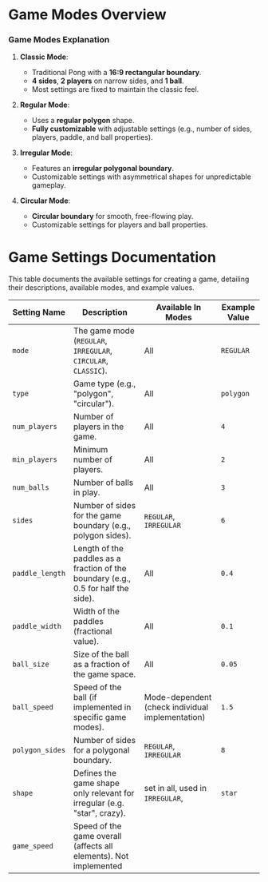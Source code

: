 # Game Modes Overview

### Game Modes Explanation

1. **Classic Mode**:  
   - Traditional Pong with a **16:9 rectangular boundary**.  
   - **4 sides**, **2 players** on narrow sides, and **1 ball**.  
   - Most settings are fixed to maintain the classic feel.

2. **Regular Mode**:  
   - Uses a **regular polygon** shape.  
   - **Fully customizable** with adjustable settings (e.g., number of sides, players, paddle, and ball properties).

3. **Irregular Mode**:  
   - Features an **irregular polygonal boundary**.  
   - Customizable settings with asymmetrical shapes for unpredictable gameplay.

4. **Circular Mode**:  
   - **Circular boundary** for smooth, free-flowing play.  
   - Customizable settings for players and ball properties.

# Game Settings Documentation

This table documents the available settings for creating a game, detailing their descriptions, available modes, and example values.

| **Setting Name**      | **Description**                                                                 | **Available In Modes**                                 | **Example Value**          |
|------------------------|---------------------------------------------------------------------------------|-------------------------------------------------------|----------------------------|
| `mode`                | The game mode (`REGULAR`, `IRREGULAR`, `CIRCULAR`, `CLASSIC`).                 | All                                                  | `REGULAR`                 |
| `type`                | Game type (e.g., "polygon", "circular").                                        | All                                                  | `polygon`                 |
| `num_players`         | Number of players in the game.                                                  | All                                                  | `4`                       |
| `min_players`         | Minimum number of players.                                                     | All                                                  | `2`                       |
| `num_balls`           | Number of balls in play.                                                       | All                                                  | `3`                       |
| `sides`               | Number of sides for the game boundary (e.g., polygon sides).                   | `REGULAR`, `IRREGULAR`                               | `6`                       |
| `paddle_length`       | Length of the paddles as a fraction of the boundary (e.g., 0.5 for half the side). | All                                                  | `0.4`                     |
| `paddle_width`        | Width of the paddles (fractional value).                                        | All                                                  | `0.1`                     |
| `ball_size`           | Size of the ball as a fraction of the game space.                               | All                                                  | `0.05`                    |
| `ball_speed`          | Speed of the ball (if implemented in specific game modes).                      | Mode-dependent (check individual implementation)     | `1.5`                     |
| `polygon_sides`       | Number of sides for a polygonal boundary.                                       | `REGULAR`, `IRREGULAR`                               | `8`                       |
| `shape`               | Defines the game shape only relevant for irregular (e.g. "star", crazy).                 	| set in all, used in `IRREGULAR`,                   | `star`                  |
| `game_speed`          | Speed of the game overall (affects all elements). Not implemented  
